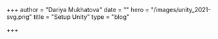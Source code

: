 +++
author = "Dariya Mukhatova"
date = ""
hero = "/images/unity_2021-svg.png"
title = "Setup Unity"
type = "blog"

+++
